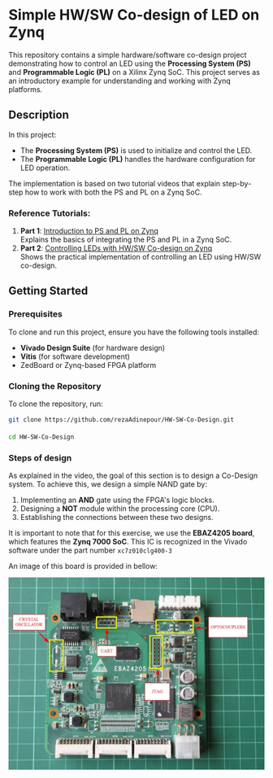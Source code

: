 # Simple HW/SW Co-design of LED on Zynq

This repository contains a simple hardware/software co-design project demonstrating how to control an LED using the **Processing System (PS)** and **Programmable Logic (PL)** on a Xilinx Zynq SoC. This project serves as an introductory example for understanding and working with Zynq platforms.

## Description

In this project:
- The **Processing System (PS)** is used to initialize and control the LED.
- The **Programmable Logic (PL)** handles the hardware configuration for LED operation.

The implementation is based on two tutorial videos that explain step-by-step how to work with both the PS and PL on a Zynq SoC. 

### Reference Tutorials:
1. **Part 1**: [Introduction to PS and PL on Zynq](https://www.youtube.com/watch?v=_odNhKOZjEo)  
   Explains the basics of integrating the PS and PL in a Zynq SoC.
2. **Part 2**: [Controlling LEDs with HW/SW Co-design on Zynq](https://www.youtube.com/watch?v=AOy5l36DroY&t=0s)  
   Shows the practical implementation of controlling an LED using HW/SW co-design.




## Getting Started

### Prerequisites
To clone and run this project, ensure you have the following tools installed:
- **Vivado Design Suite** (for hardware design)
- **Vitis** (for software development)
- ZedBoard or Zynq-based FPGA platform

### Cloning the Repository
To clone the repository, run:
```bash
git clone https://github.com/rezaAdinepour/HW-SW-Co-Design.git

cd HW-SW-Co-Design 
```


### Steps of design

As explained in the video, the goal of this section is to design a Co-Design system. To achieve this, we design a simple NAND gate by:
1. Implementing an **AND** gate using the FPGA's logic blocks.
2. Designing a **NOT** module within the processing core (CPU).
3. Establishing the connections between these two designs.

It is important to note that for this exercise, we use the **EBAZ4205 board**, which features the **Zynq 7000 SoC**. This IC is recognized in the Vivado software under the part number `xc7z010clg400-3
`


An image of this board is provided in bellow:

![ebaz board](Doc/Images/ebaz_board.jpg)




